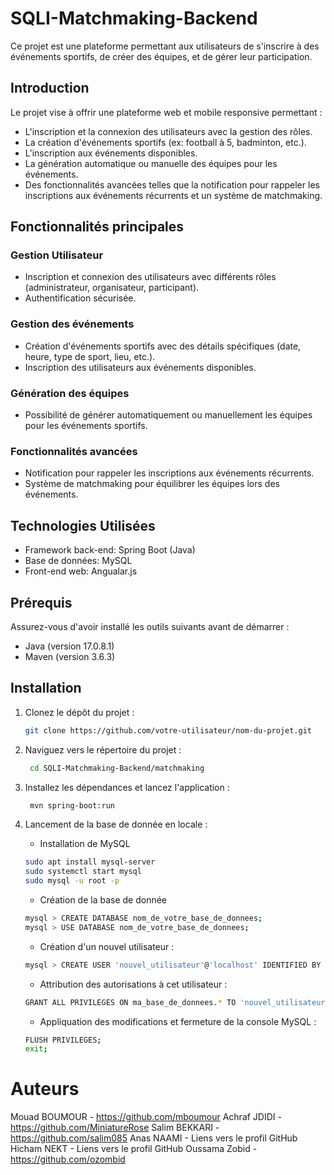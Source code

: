 # SQLI-Matchmaking-Backend
Ce projet est une plateforme permettant aux utilisateurs de s'inscrire à des événements sportifs, de créer des équipes, et de gérer leur participation.

## Introduction
Le projet vise à offrir une plateforme web et mobile responsive permettant :

- L'inscription et la connexion des utilisateurs avec la gestion des rôles.
- La création d'événements sportifs (ex: football à 5, badminton, etc.).
- L'inscription aux événements disponibles.
- La génération automatique ou manuelle des équipes pour les événements.
- Des fonctionnalités avancées telles que la notification pour rappeler les inscriptions aux événements récurrents et un système de matchmaking.


## Fonctionnalités principales

### Gestion Utilisateur

- Inscription et connexion des utilisateurs avec différents rôles (administrateur, organisateur, participant).
- Authentification sécurisée.

### Gestion des événements

- Création d'événements sportifs avec des détails spécifiques (date, heure, type de sport, lieu, etc.).
- Inscription des utilisateurs aux événements disponibles.

### Génération des équipes

- Possibilité de générer automatiquement ou manuellement les équipes pour les événements sportifs.

### Fonctionnalités avancées

- Notification pour rappeler les inscriptions aux événements récurrents.
- Système de matchmaking pour équilibrer les équipes lors des événements.


## Technologies Utilisées

- Framework back-end: Spring Boot (Java)
- Base de données: MySQL
- Front-end web: Angualar.js

## Prérequis

Assurez-vous d'avoir installé les outils suivants avant de démarrer :
- Java (version 17.0.8.1)
- Maven (version 3.6.3)


## Installation

1. Clonez le dépôt du projet :

   ```bash
   git clone https://github.com/votre-utilisateur/nom-du-projet.git
   ```
2. Naviguez vers le répertoire du projet :
   ```bash
    cd SQLI-Matchmaking-Backend/matchmaking
   ```
3. Installez les dépendances et lancez l'application :
   ```bash
    mvn spring-boot:run
   ```

4. Lancement de la base de donnée en locale :
   - Installation de MySQL
   ```bash
   sudo apt install mysql-server
   sudo systemctl start mysql
   sudo mysql -u root -p
   ```
   - Création de la base de donnée
   ``` bash
   mysql > CREATE DATABASE nom_de_votre_base_de_donnees;
   mysql > USE DATABASE nom_de_votre_base_de_donnees;
   ```
   - Création d'un nouvel utilisateur :
   ``` bash
   mysql > CREATE USER 'nouvel_utilisateur'@'localhost' IDENTIFIED BY 'votre_mot_de_passe';
   ```
   - Attribution des autorisations à cet utilisateur :
   ``` bash
   GRANT ALL PRIVILEGES ON ma_base_de_donnees.* TO 'nouvel_utilisateur'@'localhost';
   ```
   - Appliquation des modifications et fermeture de la console MySQL :
   ``` bash
   FLUSH PRIVILEGES;
   exit;
   ```


# Auteurs
Mouad BOUMOUR - https://github.com/mboumour
Achraf JDIDI - https://github.com/MiniatureRose
Salim BEKKARI - https://github.com/salim085
Anas NAAMI - Liens vers le profil GitHub
Hicham NEKT - Liens vers le profil GitHub
Oussama Zobid - https://github.com/ozombid